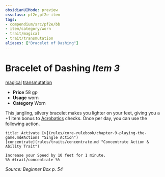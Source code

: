 ```yaml
---
obsidianUIMode: preview
cssclass: pf2e,pf2e-item
tags:
- compendium/src/pf2e/bb
- item/category/worn
- trait/magical
- trait/transmutation
aliases: ["Bracelet of Dashing"]
---
```

# Bracelet of Dashing *Item 3*  
[magical](rules/traits/magical.md "Magical Item Trait")  [transmutation](rules/traits/transmutation.md "Transmutation School Trait")  

- **Price** 58 gp
- **Usage** worn
- **Category** Worn

This jangling, silvery bracelet makes you lighter on your feet, giving you a +1 item bonus to [Acrobatics](compendium/skills.md#Acrobatics) checks. Once per day, you can use the following action.

```ad-embed-ability
title: Activate [>](rules/core-rulebook/chapter-9-playing-the-game.md#Actions "Single Action")
[concentrate](rules/traits/concentrate.md "Concentrate Action & Ability Trait")  

Increase your Speed by 10 feet for 1 minute.  
%% #trait/concentrate %%
```

*Source: Beginner Box p. 54*